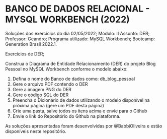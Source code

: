 #  BANCO DE DADOS RELACIONAL - MYSQL WORKBENCH (2022)

Soluções dos exercícios do dia 02/05/2022;
Módulo: II
Assunto: DER;
Professor: Geandro;
Programa utilizado: MySQL Workbench;
Bootcamp: Generation Brasil 2022.1.

Exercícios de DER;

Construa o Diagrama de Entidade Relacionamento (DER) do projeto Blog Pessoal no MySQL Workbench conforme o modelo abaixo:

1. Defina o nome do Banco de dados como: db_blog_pessoal
2. Gere o arquivo PDF contendo o DER
3. Gere a imagem PNG do DER
4. Gere o código SQL do DER
5. Preencha o Dicionário de dados utilizando o modelo disponível na próxima página (gere um PDF desta página)
6. Crie uma pasta, salve todos os itens acima e envie para o Github
7. Envie o link do Repositório do Github na plataforma.



As soluções apresentadas foram desenvolvidas por @BabbiOliveira e estão disponíveis neste repositório.
